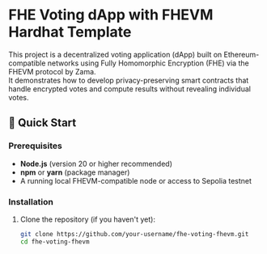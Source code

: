 # FHE Voting dApp with FHEVM Hardhat Template

This project is a decentralized voting application (dApp) built on Ethereum-compatible networks using Fully Homomorphic Encryption (FHE) via the FHEVM protocol by Zama.  
It demonstrates how to develop privacy-preserving smart contracts that handle encrypted votes and compute results without revealing individual votes.

## 🚀 Quick Start

### Prerequisites

- **Node.js** (version 20 or higher recommended)
- **npm** or **yarn** (package manager)
- A running local FHEVM-compatible node or access to Sepolia testnet

### Installation

1. Clone the repository (if you haven't yet):

   ```bash
   git clone https://github.com/your-username/fhe-voting-fhevm.git
   cd fhe-voting-fhevm
